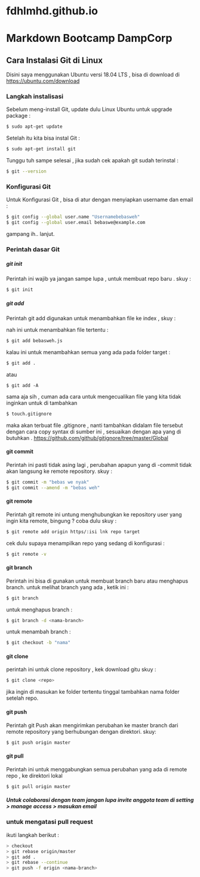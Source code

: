 # fdhlmhd.github.io

# Markdown Bootcamp DampCorp

## Cara Instalasi Git di Linux
Disini saya menggunakan Ubuntu versi 18.04 LTS , bisa di download di https://ubuntu.com/download

### Langkah instalisasi 
 
   Sebelum meng-install Git, update dulu Linux Ubuntu untuk upgrade package :
```sh
$ sudo apt-get update
```
Setelah itu kita bisa instal Git :
```sh
$ sudo apt-get install git
```
Tunggu tuh sampe selesai , jika sudah cek apakah git sudah terinstal :
```sh
$ git --version
```
### Konfigurasi Git
Untuk Konfigurasi Git , bisa di atur dengan menyiapkan username dan email :
```sh
$ git config --global user.name "Usernamebebasweh"
$ git config --global user.email bebaswe@example.com
```
gampang ih.. lanjut.

### Perintah dasar Git

##### git init
Perintah ini wajib ya jangan sampe lupa , untuk membuat repo baru . skuy :
```sh
$ git init
```
##### git add 
Perintah git add digunakan untuk menambahkan file ke index , skuy :

nah ini untuk menambahkan file tertentu :
```sh
$ git add bebasweh.js
```

kalau ini untuk menambahkan semua yang ada pada folder target :

```sh
$ git add .
```
atau
```
$ git add -A
```
sama aja sih , cuman ada cara untuk mengecualikan file yang kita tidak inginkan untuk di tambahkan 
```sh
$ touch.gitignore
```
maka akan terbuat file .gitignore , nanti tambahkan didalam file tersebut dengan cara copy syntax di sumber ini , sesuaikan dengan apa yang di butuhkan . https://github.com/github/gitignore/tree/master/Global 

#### git commit 
Perintah ini pasti tidak asing lagi , perubahan apapun yang di -commit tidak akan langsung ke remote repository. skuy :

```sh
$ git commit -m "bebas we nyak"
$ git commit --amend -m "bebas weh"
```
#### git remote 
Perintah git remote ini untung menghubungkan ke repository user yang ingin kita remote, bingung ? coba dulu skuy :

```sh
$ git remote add origin https/:isi lnk repo target
```

cek dulu supaya menampilkan repo yang sedang di konfigurasi :

```sh
$ git remote -v
```

#### git branch
Perintah ini bisa di gunakan untuk membuat branch baru atau menghapus branch.
untuk melihat branch yang ada , ketik ini :
```sh
$ git branch
```
untuk menghapus branch :
```sh
$ git branch -d <nama-branch>
```
untuk menambah branch :
```sh
$ git checkout -b "nama"
```

#### git clone
perintah ini untuk clone repository , kek download gitu skuy :

```sh
$ git clone <repo> 
```
jika ingin di masukan ke folder tertentu tinggal tambahkan nama folder setelah repo.

#### git push
Perintah git Push akan mengirimkan perubahan ke master branch dari remote repository yang berhubungan dengan direktori. skuy:
```sh
$ git push origin master
```
#### git pull
Perintah ini untuk menggabungkan semua perubahan yang ada di remote repo , ke direktori lokal
```sh
$ git pull origin master
```
##### Untuk colaborasi dengan team jangan lupa invite anggota team di setting > manage access > masukan email

### untuk mengatasi pull request
ikuti langkah berikut :
```sh
> checkout
> git rebase origin/master
> git add .
> git rebase --continue
> git push -f origin <nama-branch>
```
